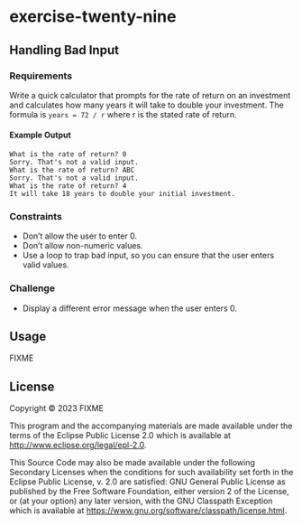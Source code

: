 # exercise-twenty-nine
## Handling Bad Input
### Requirements 
Write a quick calculator that prompts for the rate of return
on an investment and calculates how many years it will take
to double your investment.
The formula is
``` years = 72 / r ```
where r is the stated rate of return.

#### Example Output
```
What is the rate of return? 0
Sorry. That's not a valid input.
What is the rate of return? ABC
Sorry. That's not a valid input.
What is the rate of return? 4
It will take 18 years to double your initial investment.
```

### Constraints
- Don’t allow the user to enter 0.
- Don’t allow non-numeric values.
- Use a loop to trap bad input, so you can ensure that the user enters valid values.

### Challenge
- Display a different error message when the user enters 0.

## Usage

FIXME

## License

Copyright © 2023 FIXME

This program and the accompanying materials are made available under the
terms of the Eclipse Public License 2.0 which is available at
http://www.eclipse.org/legal/epl-2.0.

This Source Code may also be made available under the following Secondary
Licenses when the conditions for such availability set forth in the Eclipse
Public License, v. 2.0 are satisfied: GNU General Public License as published by
the Free Software Foundation, either version 2 of the License, or (at your
option) any later version, with the GNU Classpath Exception which is available
at https://www.gnu.org/software/classpath/license.html.
